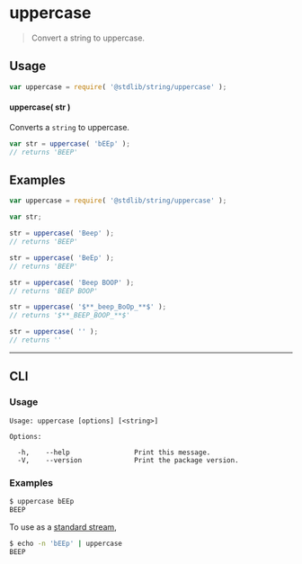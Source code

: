 # uppercase

> Convert a string to uppercase.


<section class="intro">

</section>

<!-- /.intro -->


<section class="usage">

## Usage

``` javascript
var uppercase = require( '@stdlib/string/uppercase' );
```

#### uppercase( str )

Converts a `string` to uppercase.

``` javascript
var str = uppercase( 'bEEp' );
// returns 'BEEP'
```

</section>

<!-- /.usage -->


<section class="examples">

## Examples

``` javascript
var uppercase = require( '@stdlib/string/uppercase' );

var str;

str = uppercase( 'Beep' );
// returns 'BEEP'

str = uppercase( 'BeEp' );
// returns 'BEEP'

str = uppercase( 'Beep BOOP' );
// returns 'BEEP BOOP'

str = uppercase( '$**_beep_BoOp_**$' );
// returns '$**_BEEP_BOOP_**$'

str = uppercase( '' );
// returns ''
```

</section>

<!-- /.examples -->


---

<section class="cli">

## CLI

<section class="usage">

### Usage

``` text
Usage: uppercase [options] [<string>]

Options:

  -h,    --help                Print this message.
  -V,    --version             Print the package version.
```

</section>

<!-- /.usage -->

<section class="examples">

### Examples

``` bash
$ uppercase bEEp
BEEP
```

To use as a [standard stream][standard-streams],

``` bash
$ echo -n 'bEEp' | uppercase
BEEP
```

</section>

<!-- /.examples -->

</section>

<!-- /.cli -->


<section class="links">

[standard-streams]: https://en.wikipedia.org/wiki/Standard_streams

</section>

<!-- /.links -->
